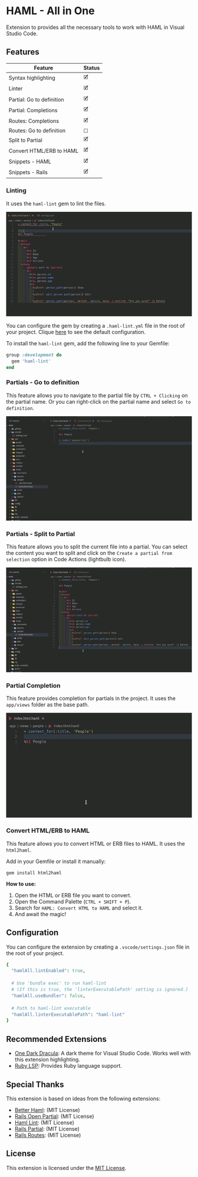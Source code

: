 # HAML - All in One

Extension to provides all the necessary tools to work with HAML in Visual Studio Code.

## Features

| Feature                   | Status |
| ------------------------- | ------ |
| Syntax highlighting       | 🗹      |
| Linter                    | 🗹      |
| Partial: Go to definition | 🗹      |
| Partial: Completions      | 🗹      |
| Routes: Completions       | 🗹      |
| Routes: Go to definition  | ☐      |
| Split to Partial          | 🗹      |
| Convert HTML/ERB to HAML  | 🗹      |
| Snippets - HAML           | 🗹      |
| Snippets - Rails          | 🗹      |

### Linting

It uses the `haml-lint` gem to lint the files.

![Linting](https://github.com/wilfison/vscode-haml-all/raw/HEAD/images/preview/linter.gif)

You can configure the gem by creating a `.haml-lint.yml` file in the root of your project. Clique [here](https://github.com/sds/haml-lint/blob/main/config/default.yml) to see the default configuration.

To install the `haml-lint` gem, add the following line to your Gemfile:

```ruby
group :development do
  gem 'haml-lint'
end
```

### Partials - Go to definition

This feature allows you to navigate to the partial file by `CTRL + Clicking` on the partial name. Or you can right-click on the partial name and select `Go to definition`.

![Go to definition](https://github.com/wilfison/vscode-haml-all/raw/HEAD/images/preview/go-to-definition.gif)

### Partials - Split to Partial

This feature allows you to split the current file into a partial. You can select the content you want to split and click on the `Create a partial from selection` option in Code Actions (lightbulb icon).

![Go to definition](https://github.com/wilfison/vscode-haml-all/raw/HEAD/images/preview/partial-from-selection.gif)

### Partial Completion

This feature provides completion for partials in the project. It uses the `app/views` folder as the base path.

![Partial Completion](https://github.com/wilfison/vscode-haml-all/raw/HEAD/images/preview/partial-completion.gif)

### Convert HTML/ERB to HAML

This feature allows you to convert HTML or ERB files to HAML. It uses the `html2haml`.

Add in your Gemfile or install it manually:

```shell
gem install html2haml
```

**How to use:**

1. Open the HTML or ERB file you want to convert.
2. Open the Command Palette (`CTRL + SHIFT + P`).
3. Search for `HAML: Convert HTML to HAML` and select it.
4. And await the magic!

## Configuration


You can configure the extension by creating a `.vscode/settings.json` file in the root of your project.

```ruby
{
  "hamlAll.lintEnabled": true,

  # Use 'bundle exec' to run haml-lint
  # (If this is true, the 'linterExecutablePath' setting is ignored.)
  "hamlAll.useBundler": false,

  # Path to haml-lint executable
  "hamlAll.linterExecutablePath": "haml-lint"
}
```

## Recommended Extensions

- [One Dark Dracula](https://marketplace.visualstudio.com/items?itemName=wilfison.one-dark-dracula): A dark theme for Visual Studio Code. Works well with this extension highlighting.
- [Ruby LSP](https://marketplace.visualstudio.com/items?itemName=Shopify.ruby-lsp): Provides Ruby language support.

## Special Thanks

This extension is based on ideas from the following extensions:

- [Better Haml](https://github.com/karuna/haml-vscode/): (MIT License)
- [Rails Open Partial](https://github.com/shanehofstetter/rails-open-partial-vscode): (MIT License)
- [Haml Lint](https://github.com/aki77/vscode-haml-lint): (MIT License)
- [Rails Partial](https://github.com/aki77/vscode-rails-partial): (MIT License)
- [Rails Routes](https://github.com/aki77/vscode-rails-routes): (MIT License)

## License

This extension is licensed under the [MIT License](./LICENSE).
